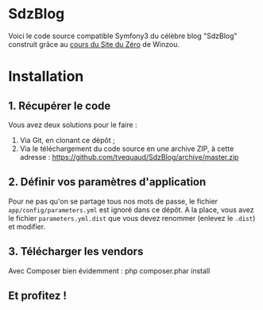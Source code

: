 # SdzBlog
Voici le code source compatible Symfony3 du célèbre blog "SdzBlog" construit grâce au [cours du Site du Zéro](http://www.siteduzero.com/informatique/tutoriels/developpez-votre-site-web-avec-le-framework-symfony2) de Winzou.


# Installation
## 1. Récupérer le code
Vous avez deux solutions pour le faire :

1. Via Git, en clonant ce dépôt ;
2. Via le téléchargement du code source en une archive ZIP, à cette adresse : https://github.com/tvequaud/SdzBlog/archive/master.zip

## 2. Définir vos paramètres d'application
Pour ne pas qu'on se partage tous nos mots de passe, le fichier `app/config/parameters.yml` est ignoré dans ce dépôt. A la place, vous avez le fichier `parameters.yml.dist` que vous devez renommer (enlevez le `.dist`) et modifier.

## 3. Télécharger les vendors
Avec Composer bien évidemment :
    php composer.phar install

## Et profitez !
